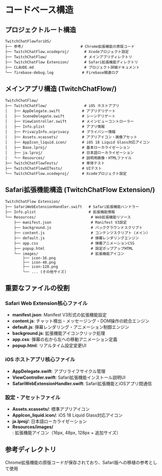 # コードベース構造

## プロジェクトルート構造
```
TwitchChatFlowforiOS/
├── 参考/                          # Chrome拡張機能の原版コード
├── TwitchChatFlow.xcodeproj/       # Xcodeプロジェクト設定
├── TwitchChatFlow/                 # メインアプリディレクトリ
├── TwitchChatFlow Extension/       # Safari拡張機能ディレクトリ
├── CLAUDE.md                       # プロジェクト詳細ドキュメント
└── firebase-debug.log             # Firebase関連ログ
```

## メインアプリ構造 (TwitchChatFlow/)
```
TwitchChatFlow/
├── TwitchChatFlow/                 # iOS ホストアプリ
│   ├── AppDelegate.swift          # アプリデリゲート
│   ├── SceneDelegate.swift        # シーンデリゲート
│   ├── ViewController.swift       # メインビューコントローラー
│   ├── Info.plist                 # アプリ情報
│   ├── PrivacyInfo.xcprivacy      # プライバシー情報
│   ├── Assets.xcassets/           # アプリアイコン・画像アセット
│   ├── AppIcon_liquid.icon/       # iOS 18 Liquid Glass対応アイコン
│   ├── Base.lproj/                # 基本ローカライゼーション
│   ├── ja.lproj/                  # 日本語ローカライゼーション
│   └── Resources/                 # 説明用画像・HTMLファイル
├── TwitchChatFlowTests/           # 単体テスト
├── TwitchChatFlowUITests/         # UIテスト
└── TwitchChatFlow.xcodeproj/      # Xcodeプロジェクト設定
```

## Safari拡張機能構造 (TwitchChatFlow Extension/)
```
TwitchChatFlow Extension/
├── SafariWebExtensionHandler.swift   # Safari拡張機能ハンドラー
├── Info.plist                        # 拡張機能情報
└── Resources/                         # Web拡張機能リソース
    ├── manifest.json                  # Manifest V3設定
    ├── background.js                  # バックグラウンドスクリプト
    ├── content.js                     # コンテンツスクリプト（メイン）
    ├── default.js                     # 弾幕レンダリングエンジン
    ├── app.css                        # 弾幕アニメーションCSS
    ├── popup.html                     # 設定ポップアップHTML
    └── images/                        # 拡張機能アイコン
        ├── icon-16.png
        ├── icon-48.png
        ├── icon-128.png
        └── ... (その他サイズ)
```

## 重要なファイルの役割

### Safari Web Extension核心ファイル
- **manifest.json**: Manifest V3形式の拡張機能設定
- **content.js**: チャット検出・メッセージング・DOM操作の統合エンジン
- **default.js**: 弾幕レンダリング・アニメーション制御エンジン
- **background.js**: 拡張機能アイコンクリック処理
- **app.css**: 弾幕の右から左への移動アニメーション定義
- **popup.html**: リアルタイム設定変更UI

### iOS ホストアプリ核心ファイル
- **AppDelegate.swift**: アプリライフサイクル管理
- **ViewController.swift**: Safari拡張機能インストール説明UI
- **SafariWebExtensionHandler.swift**: Safari拡張機能とiOSアプリ間通信

### 設定・アセットファイル
- **Assets.xcassets/**: 標準アプリアイコン
- **AppIcon_liquid.icon/**: iOS 18 Liquid Glass対応アイコン
- **ja.lproj/**: 日本語ローカライゼーション
- **Resources/images/**: 拡張機能アイコン（16px, 48px, 128px + 追加サイズ）

## 参考ディレクトリ
Chrome拡張機能の原版コードが保存されており、Safari版への移植の参考として使用